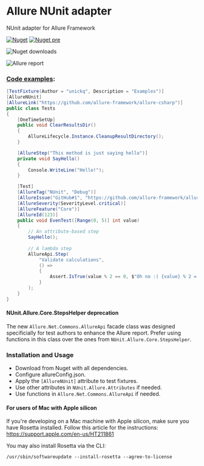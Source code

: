 # Allure NUnit adapter
NUnit adapter for Allure Framework

[![Nuget](https://img.shields.io/nuget/v/Allure.NUnit?style=flat)](https://www.nuget.org/packages/Allure.NUnit)
[![Nuget pre](https://img.shields.io/nuget/vpre/Allure.Nunit?style=flat)](https://www.nuget.org/packages/Allure.NUnit)

![Nuget downloads](https://img.shields.io/nuget/dt/allure.nunit?label=downloads&style=flat)



![Allure report](https://raw.githubusercontent.com/unickq/allure-nunit/master/AllureScreen.png)


### [Code examples](https://github.com/allure-framework/allure-csharp/tree/main/Allure.NUnit.Examples):

```cs
[TestFixture(Author = "unickq", Description = "Examples")]
[AllureNUnit]
[AllureLink("https://github.com/allure-framework/allure-csharp")]
public class Tests
{
    [OneTimeSetUp]
    public void ClearResultsDir()
    {
        AllureLifecycle.Instance.CleanupResultDirectory();
    }

    [AllureStep("This method is just saying hello")]
    private void SayHello()
    {
        Console.WriteLine("Hello!");
    }

    [Test]
    [AllureTag("NUnit", "Debug")]
    [AllureIssue("GitHub#1", "https://github.com/allure-framework/allure-csharp")]
    [AllureSeverity(SeverityLevel.critical)]
    [AllureFeature("Core")]
    [AllureId(123)]
    public void EvenTest([Range(0, 5)] int value)
    {
        // An attribute-based step
        SayHello();
            
        // A lambda step
        AllureApi.Step(
            "Validate calculations",
            () =>
            {
                Assert.IsTrue(value % 2 == 0, $"Oh no :( {value} % 2 = {value % 2}");
            }
        );
    }
}
```

#### NUnit.Allure.Core.StepsHelper deprecation

The new `Allure.Net.Commons.AllureApi` facade class was designed specificially
for test authors to enhance the Allure report. Prefer using functions in this
class over the ones from `NUnit.Allure.Core.StepsHelper`.

### Installation and Usage
- Download from Nuget with all dependencies.
- Configure allureConfig.json.
- Apply the `[AllureNUnit]` attribute to test fixtures.
- Use other attributes in `NUnit.Allure.Attributes` if needed.
- Use functions in `Allure.Net.Commons.AllureApi` if needed.

#### For users of Mac with Apple silicon
If you're developing on a Mac machine with Apple silicon, make sure you have
Rosetta installed. Follow this article for the instructions:
https://support.apple.com/en-us/HT211861

You may also install Rosetta via the CLI:

```shell
/usr/sbin/softwareupdate --install-rosetta --agree-to-license
```
